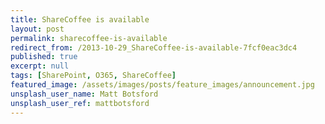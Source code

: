 ```yaml
---
title: ShareCoffee is available
layout: post
permalink: sharecoffee-is-available
redirect_from: /2013-10-29_ShareCoffee-is-available-7fcf0eac3dc4
published: true
excerpt: null
tags: [SharePoint, O365, ShareCoffee]
featured_image: /assets/images/posts/feature_images/announcement.jpg
unsplash_user_name: Matt Botsford
unsplash_user_ref: mattbotsford
---
```

